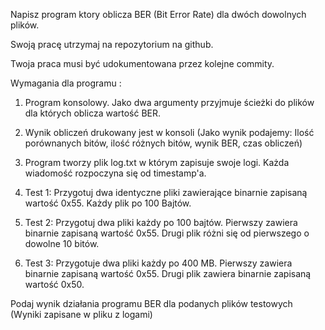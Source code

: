 Napisz program ktory oblicza BER (Bit Error Rate) dla dwóch dowolnych plików.

Swoją pracę utrzymaj na repozytorium na github. 

Twoja praca musi być udokumentowana przez kolejne commity.



Wymagania dla programu :



1. Program konsolowy. Jako dwa argumenty przyjmuje ścieżki do plików dla których oblicza wartość BER.

2. Wynik obliczeń drukowany jest w konsoli (Jako wynik podajemy: Ilość porównanych bitów, ilość różnych bitów, wynik BER, czas obliczeń)

3. Program tworzy plik log.txt w którym zapisuje swoje logi. Każda wiadomość rozpoczyna się od timestamp'a.

4. Test 1: Przygotuj dwa identyczne pliki zawierające binarnie zapisaną wartość 0x55. Każdy plik po 100 Bajtów. 

5. Test 2: Przygotuj dwa pliki każdy po 100 bajtów. Pierwszy zawiera binarnie zapisaną wartość 0x55. Drugi plik różni się od pierwszego o dowolne 10 bitów.

6. Test 3: Przygotuje dwa pliki każdy po 400 MB. Pierwszy zawiera binarnie zapisaną wartość 0x55. Drugi plik zawiera binarnie zapisaną wartość 0x50.



Podaj wynik działania programu BER dla podanych plików testowych (Wyniki zapisane w pliku z logami) 
